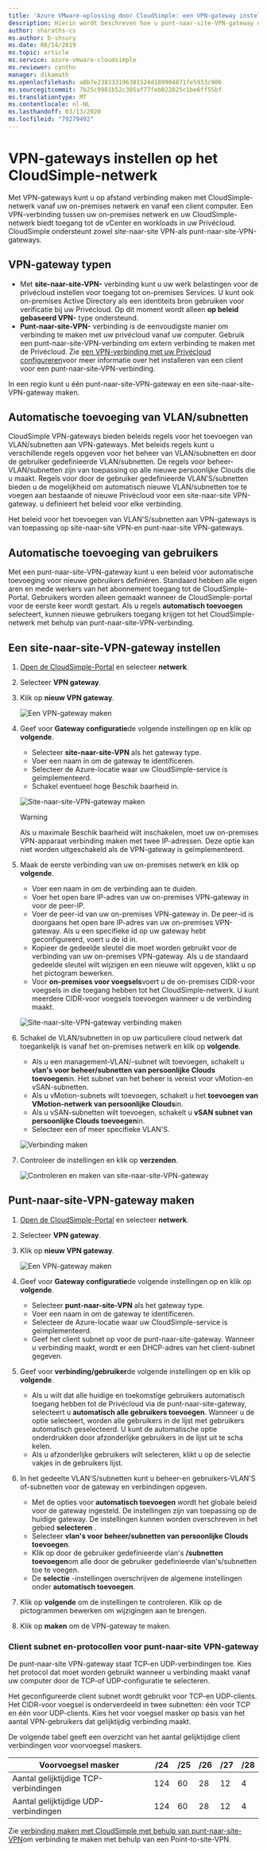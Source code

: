 ```yaml
---
title: 'Azure VMware-oplossing door CloudSimple: een VPN-gateway instellen'
description: Hierin wordt beschreven hoe u punt-naar-site-VPN-gateway en site-naar-site-VPN-gateway instelt en verbindingen maakt tussen uw on-premises netwerk en uw CloudSimple-Privécloud
author: sharaths-cs
ms.author: b-shsury
ms.date: 08/14/2019
ms.topic: article
ms.service: azure-vmware-cloudsimple
ms.reviewer: cynthn
manager: dikamath
ms.openlocfilehash: a8b7e238333196381524d189904871fe5933c906
ms.sourcegitcommit: 7b25c9981b52c385af77feb022825c1be6ff55bf
ms.translationtype: MT
ms.contentlocale: nl-NL
ms.lasthandoff: 03/13/2020
ms.locfileid: "79279492"
---
```

# <a name="set-up-vpn-gateways-on-cloudsimple-network"></a>VPN-gateways instellen op het CloudSimple-netwerk

Met VPN-gateways kunt u op afstand verbinding maken met CloudSimple-netwerk vanaf uw on-premises netwerk en vanaf een client computer. Een VPN-verbinding tussen uw on-premises netwerk en uw CloudSimple-netwerk biedt toegang tot de vCenter en workloads in uw Privécloud. CloudSimple ondersteunt zowel site-naar-site VPN-als punt-naar-site-VPN-gateways.

## <a name="vpn-gateway-types"></a>VPN-gateway typen

* Met **site-naar-site-VPN-** verbinding kunt u uw werk belastingen voor de privécloud instellen voor toegang tot on-premises Services. U kunt ook on-premises Active Directory als een identiteits bron gebruiken voor verificatie bij uw Privécloud.  Op dit moment wordt alleen **op beleid gebaseerd VPN-** type ondersteund.
* **Punt-naar-site-VPN-** verbinding is de eenvoudigste manier om verbinding te maken met uw privécloud vanaf uw computer. Gebruik een punt-naar-site-VPN-verbinding om extern verbinding te maken met de Privécloud. Zie [een VPN-verbinding met uw Privécloud configureren](set-up-vpn.md)voor meer informatie over het installeren van een client voor een punt-naar-site-VPN-verbinding.

In een regio kunt u één punt-naar-site-VPN-gateway en een site-naar-site-VPN-gateway maken.

## <a name="automatic-addition-of-vlansubnets"></a>Automatische toevoeging van VLAN/subnetten

CloudSimple VPN-gateways bieden beleids regels voor het toevoegen van VLAN/subnetten aan VPN-gateways.  Met beleids regels kunt u verschillende regels opgeven voor het beheer van VLAN/subnetten en door de gebruiker gedefinieerde VLAN/subnetten.  De regels voor beheer-VLAN/subnetten zijn van toepassing op alle nieuwe persoonlijke Clouds die u maakt.  Regels voor door de gebruiker gedefinieerde VLAN'S/subnetten bieden u de mogelijkheid om automatisch nieuwe VLAN/subnetten toe te voegen aan bestaande of nieuwe Privécloud voor een site-naar-site VPN-gateway. u definieert het beleid voor elke verbinding.

Het beleid voor het toevoegen van VLAN'S/subnetten aan VPN-gateways is van toepassing op site-naar-site VPN-en punt-naar-site VPN-gateways.

## <a name="automatic-addition-of-users"></a>Automatische toevoeging van gebruikers

Met een punt-naar-site-VPN-gateway kunt u een beleid voor automatische toevoeging voor nieuwe gebruikers definiëren. Standaard hebben alle eigen aren en mede werkers van het abonnement toegang tot de CloudSimple-Portal.  Gebruikers worden alleen gemaakt wanneer de CloudSimple-portal voor de eerste keer wordt gestart.  Als u regels **automatisch toevoegen** selecteert, kunnen nieuwe gebruikers toegang krijgen tot het CloudSimple-netwerk met behulp van punt-naar-site-VPN-verbinding.

## <a name="set-up-a-site-to-site-vpn-gateway"></a>Een site-naar-site-VPN-gateway instellen

1. [Open de CloudSimple-Portal](access-cloudsimple-portal.md) en selecteer **netwerk**.
2. Selecteer **VPN gateway**.
3. Klik op **nieuw VPN gateway**.

    ![Een VPN-gateway maken](media/create-vpn-gateway.png)

4. Geef voor **Gateway configuratie**de volgende instellingen op en klik op **volgende**.

    * Selecteer **site-naar-site-VPN** als het gateway type.
    * Voer een naam in om de gateway te identificeren.
    * Selecteer de Azure-locatie waar uw CloudSimple-service is geïmplementeerd.
    * Schakel eventueel hoge Beschik baarheid in.

    ![Site-naar-site-VPN-gateway maken](media/create-vpn-gateway-s2s.png)

    > [!WARNING]
    > Als u maximale Beschik baarheid wilt inschakelen, moet uw on-premises VPN-apparaat verbinding maken met twee IP-adressen. Deze optie kan niet worden uitgeschakeld als de VPN-gateway is geïmplementeerd.

5. Maak de eerste verbinding van uw on-premises netwerk en klik op **volgende**.

    * Voer een naam in om de verbinding aan te duiden.
    * Voer het open bare IP-adres van uw on-premises VPN-gateway in voor de peer-IP.
    * Voer de peer-id van uw on-premises VPN-gateway in.  De peer-id is doorgaans het open bare IP-adres van uw on-premises VPN-gateway.  Als u een specifieke id op uw gateway hebt geconfigureerd, voert u de id in.
    * Kopieer de gedeelde sleutel die moet worden gebruikt voor de verbinding van uw on-premises VPN-gateway.  Als u de standaard gedeelde sleutel wilt wijzigen en een nieuwe wilt opgeven, klikt u op het pictogram bewerken.
    * Voor **on-premises voor voegsels**voert u de on-premises CIDR-voor voegsels in die toegang hebben tot het CloudSimple-netwerk.  U kunt meerdere CIDR-voor voegsels toevoegen wanneer u de verbinding maakt.

    ![Site-naar-site-VPN-gateway verbinding maken](media/create-vpn-gateway-s2s-connection.png)

6. Schakel de VLAN/subnetten in op uw particuliere cloud netwerk dat toegankelijk is vanaf het on-premises netwerk en klik op **volgende**.

    * Als u een management-VLAN/-subnet wilt toevoegen, schakelt u **vlan's voor beheer/subnetten van persoonlijke Clouds toevoegen**in.  Het subnet van het beheer is vereist voor vMotion-en vSAN-subnetten.
    * Als u vMotion-subnets wilt toevoegen, schakelt u het **toevoegen van VMotion-netwerk van persoonlijke Clouds**in.
    * Als u vSAN-subnetten wilt toevoegen, schakelt u **vSAN subnet van persoonlijke Clouds toevoegen**in.
    * Selecteer een of meer specifieke VLAN'S.

    ![Verbinding maken](media/create-vpn-gateway-s2s-connection-vlans.png)

7. Controleer de instellingen en klik op **verzenden**.

    ![Controleren en maken van site-naar-site-VPN-gateway](media/create-vpn-gateway-s2s-review.png)

## <a name="create-point-to-site-vpn-gateway"></a>Punt-naar-site-VPN-gateway maken

1. [Open de CloudSimple-Portal](access-cloudsimple-portal.md) en selecteer **netwerk**.
2. Selecteer **VPN gateway**.
3. Klik op **nieuw VPN gateway**.

    ![Een VPN-gateway maken](media/create-vpn-gateway.png)

4. Geef voor **Gateway configuratie**de volgende instellingen op en klik op **volgende**.

    * Selecteer **punt-naar-site-VPN** als het gateway type.
    * Voer een naam in om de gateway te identificeren.
    * Selecteer de Azure-locatie waar uw CloudSimple-service is geïmplementeerd.
    * Geef het client subnet op voor de punt-naar-site-gateway.  Wanneer u verbinding maakt, wordt er een DHCP-adres van het client-subnet gegeven.

5. Geef voor **verbinding/gebruiker**de volgende instellingen op en klik op **volgende**.

    * Als u wilt dat alle huidige en toekomstige gebruikers automatisch toegang hebben tot de Privécloud via de punt-naar-site-gateway, selecteert u **automatisch alle gebruikers toevoegen**. Wanneer u de optie selecteert, worden alle gebruikers in de lijst met gebruikers automatisch geselecteerd. U kunt de automatische optie onderdrukken door afzonderlijke gebruikers in de lijst uit te scha kelen.
    * Als u afzonderlijke gebruikers wilt selecteren, klikt u op de selectie vakjes in de gebruikers lijst.

6. In het gedeelte VLAN'S/subnetten kunt u beheer-en gebruikers-VLAN'S of-subnetten voor de gateway en verbindingen opgeven.

    * Met de opties voor **automatisch toevoegen** wordt het globale beleid voor de gateway ingesteld. De instellingen zijn van toepassing op de huidige gateway. De instellingen kunnen worden overschreven in het gebied **selecteren** .
    * Selecteer **vlan's voor beheer/subnetten van persoonlijke Clouds toevoegen**. 
    * Klik op door de gebruiker gedefinieerde vlan's **/subnetten toevoegen**om alle door de gebruiker gedefinieerde vlan's/subnetten toe te voegen.
    * De **selectie** -instellingen overschrijven de algemene instellingen onder **automatisch toevoegen**.

7. Klik op **volgende** om de instellingen te controleren. Klik op de pictogrammen bewerken om wijzigingen aan te brengen.
8. Klik op **maken** om de VPN-gateway te maken.

### <a name="client-subnet-and-protocols-for-point-to-site-vpn-gateway"></a>Client subnet en-protocollen voor punt-naar-site VPN-gateway

De punt-naar-site VPN-gateway staat TCP-en UDP-verbindingen toe.  Kies het protocol dat moet worden gebruikt wanneer u verbinding maakt vanaf uw computer door de TCP-of UDP-configuratie te selecteren.

Het geconfigureerde client subnet wordt gebruikt voor TCP-en UDP-clients.  Het CIDR-voor voegsel is onderverdeeld in twee subnetten: één voor TCP en één voor UDP-clients. Kies het voor voegsel masker op basis van het aantal VPN-gebruikers dat gelijktijdig verbinding maakt.  

De volgende tabel geeft een overzicht van het aantal gelijktijdige client verbindingen voor voorvoegsel maskers.

| Voorvoegsel masker | /24 | /25 | /26 | /27 | /28 |
|-------------|-----|-----|-----|-----|-----|
| Aantal gelijktijdige TCP-verbindingen | 124 | 60 | 28 | 12 | 4 |
| Aantal gelijktijdige UDP-verbindingen | 124 | 60 | 28 | 12 | 4 |

Zie [verbinding maken met CloudSimple met behulp van punt-naar-site-VPN](set-up-vpn.md#connect-to-cloudsimple-using-point-to-site-vpn)om verbinding te maken met behulp van een Point-to-site-VPN.
